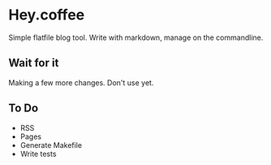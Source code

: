 # Hey.coffee

Simple flatfile blog tool. Write with markdown, manage on the commandline.

## Wait for it

Making a few more changes. Don't use yet.

## To Do

- RSS
- Pages
- Generate Makefile
- Write tests

